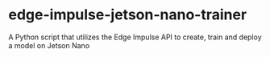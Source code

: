 # edge-impulse-jetson-nano-trainer
A Python script that utilizes the Edge Impulse API to create, train and deploy a model on Jetson Nano
